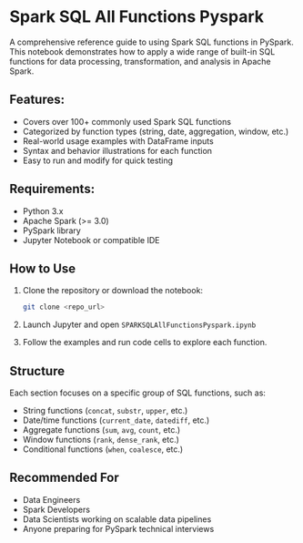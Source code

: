 # Spark SQL All Functions Pyspark

A comprehensive reference guide to using Spark SQL functions in PySpark. This notebook demonstrates how to apply a wide range of built-in SQL functions for data processing, transformation, and analysis in Apache Spark.
 
## Features:
* Covers over 100+ commonly used Spark SQL functions
* Categorized by function types (string, date, aggregation, window, etc.)
* Real-world usage examples with DataFrame inputs 
* Syntax and behavior illustrations for each function
* Easy to run and modify for quick testing

## Requirements:

* Python 3.x
* Apache Spark (>= 3.0)
* PySpark library
* Jupyter Notebook or compatible IDE

## How to Use

1. Clone the repository or download the notebook:

   ```bash
   git clone <repo_url>
   ```
2. Launch Jupyter and open `SPARKSQLAllFunctionsPyspark.ipynb`
3. Follow the examples and run code cells to explore each function.

## Structure

Each section focuses on a specific group of SQL functions, such as:

* String functions (`concat`, `substr`, `upper`, etc.)
* Date/time functions (`current_date`, `datediff`, etc.)
* Aggregate functions (`sum`, `avg`, `count`, etc.)
* Window functions (`rank`, `dense_rank`, etc.)
* Conditional functions (`when`, `coalesce`, etc.)


## Recommended For

* Data Engineers
* Spark Developers
* Data Scientists working on scalable data pipelines
* Anyone preparing for PySpark technical interviews



